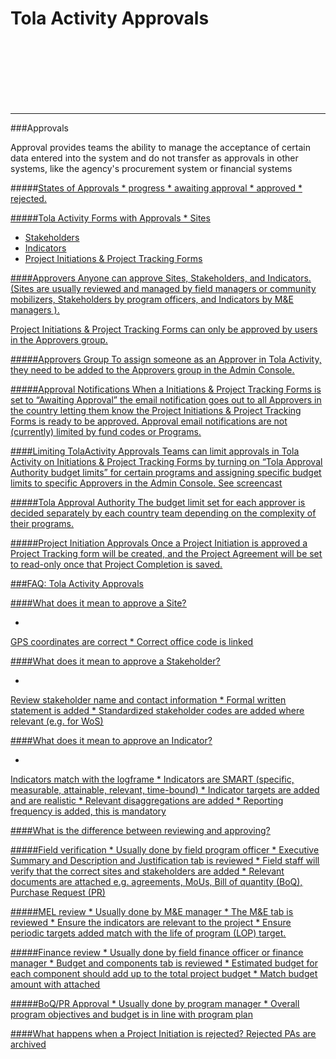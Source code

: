 # Tola Activity Approvals
<br>
<br>
<br>
<br>
<br>
<br>




---




###Approvals

Approval provides teams the ability to manage the acceptance of certain data entered into the system and do not transfer as approvals in other systems, like the agency's procurement system or financial systems 

#####<u>States of Approvals
* 
progress
* 
awaiting approval
* 
approved 
* 
rejected. 

#####<u>Tola Activity Forms with Approvals 
* 
Sites
* Stakeholders
* Indicators
* Project Initiations & Project Tracking Forms

####Approvers
Anyone can approve Sites, Stakeholders, and Indicators. (Sites are usually reviewed and managed by field managers or community mobilizers, Stakeholders by program officers, and Indicators by M&E managers ). 

Project Initiations & Project Tracking Forms can only be approved by users in the Approvers group. 

#####<u>Approvers Group
To assign someone as an Approver in Tola Activity, they need to be added to the Approvers group in the Admin Console. 

#####<u>Approval Notifications
When a Initiations & Project Tracking Forms is set to “Awaiting Approval” the email notification goes out to all Approvers in the country letting them know the Project Initiations & Project Tracking Forms is ready to be approved. Approval email notifications are not (currently) limited by fund codes or Programs.

####Limiting TolaActivity Approvals
Teams can limit approvals in Tola Activity on Initiations & Project Tracking Forms by turning on “Tola Approval Authority budget limits” for certain programs and assigning specific budget limits to specific Approvers in the Admin Console. See screencast

#####<u>Tola Approval Authority
The budget limit set for each approver is decided separately by each country team depending on the complexity of their programs. 

#####<u>Project Initiation Approvals
Once a Project Initiation is approved a Project Tracking form will be created, and the Project Agreement will be set to read-only once that Project Completion is saved. 



###FAQ: Tola Activity Approvals


####What does it mean to approve a Site?

* 
GPS coordinates are correct
* 
Correct office code is linked

####What does it mean to approve a Stakeholder?

* 
Review stakeholder name and contact information
* 
Formal written statement is added
* 
Standardized stakeholder codes are added where relevant (e.g. for WoS)

####What does it mean to approve an Indicator? 

* 
Indicators match with the logframe
* 
Indicators are SMART (specific, measurable, attainable, relevant, time-bound)
* 
Indicator targets are added and are realistic
* 
Relevant disaggregations are added
* 
Reporting frequency is added, this is mandatory

####What is the difference between reviewing and approving?

#####Field verification 
* 
Usually done by field program officer
* 
Executive Summary and Description and  Justification tab is reviewed
* 
Field staff will verify that the correct sites and stakeholders are added
* 
Relevant documents are attached e.g. agreements, MoUs, Bill of quantity (BoQ), Purchase Request (PR)

#####MEL review
* 
Usually done by M&E manager
* 
The M&E tab is reviewed
* 
Ensure the indicators are relevant to the project
* 
Ensure periodic targets added match with the life of program (LOP) target.

#####Finance review
* 
Usually done by field finance officer or finance manager
* 
Budget and components tab is reviewed
* 
Estimated budget for each component should add up to the total project budget
* 
Match budget amount with attached 

#####BoQ/PR Approval
* 
Usually done by program manager
* 
Overall program objectives and budget is in line with program plan

####What happens when a Project Initiation is rejected? 
Rejected PAs are archived
